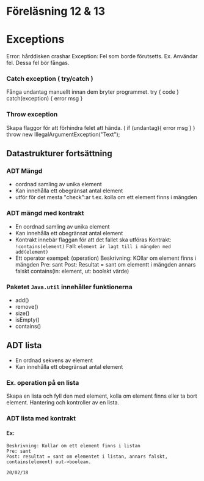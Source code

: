 # Föreläsning 12 & 13

# Exceptions

Error: hårddisken crashar
Exception: Fel som borde förutsetts. Ex. Användar fel. Dessa fel bör fångas.

### Catch exception ( try/catch )
Fånga undantag manuellt innan dem bryter programmet.
    try {
        code
    } catch(exception) {
        error msg
    }

### Throw exception
Skapa flaggor för att förhindra felet att hända. ( if (undantag){ error msg } )
    throw new IllegalArgumentException("Text");

## Datastrukturer fortsättning

### ADT Mängd
* oordnad samling av unika element
* Kan innehålla ett obegränsat antal element
* utför för det mesta "check":ar t.ex. kolla om ett element finns i mängden

### ADT mängd med kontrakt
* En oordnad samling av unika element
* Kan innehålla ett obegränsat antal element
* Kontrakt innebär flaggan för att det fallet ska utföras
    Kontrakt: `!contains(element)`
    Fall: `element är lagt till i mängden med add(element)`
* Ett operator exempel: (operation)
    Beskrivning: KOllar om element finns i mängden
    Pre: sant
    Post: Resultat = sant om elementt i mängden annars falskt contains(in: element, ut: boolskt värde)

### Paketet `Java.util` innehåller funktionerna
* add()
* remove()
* size()
* isEmpty()
* contains()

## ADT lista
* En ordnad sekvens av element
* Kan innehålla ett obegränsat antal element

### Ex. operation på en lista
Skapa en lista och fyll den med element, kolla om element finns eller ta bort element. Hantering och kontroller av en lista.

### ADT lista med kontrakt
#### Ex:
    Beskrivning: Kollar om ett element finns i listan
    Pre: sant
    Post: resultat = sant om elementet i listan, annars falskt, contains(element) out->boolean.

`20/02/18`
